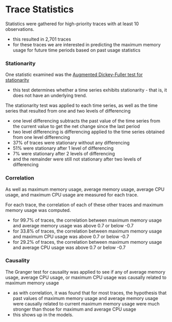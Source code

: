 # Trace Statistics
Statistics were gathered for high-priority traces with at least 10 observations.
* this resulted in 2,701 traces
* for these traces we are interested in predicting the maximum memory usage for future time periods based on past usage statistics

### Stationarity
One statistic examined was the [Augmented Dickey-Fuller test for stationarity](https://www-jstor-org.myaccess.library.utoronto.ca/stable/2286348?sid=primo&origin=crossref&seq=1#metadata_info_tab_contents)
* this test determines whether a time series exhibits stationarity - that is, it does not have an underlying trend.

The stationarity test was applied to each time series, as well as the time series that resulted from one and two levels of differencing
* one level differencing subtracts the past value of the time series from the current value to get the net change since the last period
* two level differencing is differencing applied to the time series obtained from one level differencing
* 37% of traces were stationary without any differencing
* 51% were stationary after 1 level of differencing
* 7% were stationary after 2 levels of differencing
* and the remainder were still not stationary after two levels of differencing

### Correlation
As well as maximum memory usage, average memory usage, average CPU usage, and maximum CPU usage are measured for each trace.

For each trace, the correlation of each of these other traces and maximum memory usage was computed.
* for 99.7% of traces, the correlation between maximum memory usage and average memory usage was above 0.7 or below -0.7
* for 33.8% of traces, the correlation between maximum memory usage and maximum CPU usage was above 0.7 or below -0.7
* for 29.2% of traces, the correlation between maximum memory usage and average CPU usage was above 0.7 or below -0.7

### Causality
The Granger test for causality was applied to see if any of average memory usage, average CPU usage, or maximum CPU usage was causally related to maximum memory usage
* as with correlation, it was found that for most traces, the hypothesis that past values of maximum memory usage and average memory usage were causally related to current maximum memory usage were much stronger than those for maximum and average CPU usage
* this shows up in the models.
